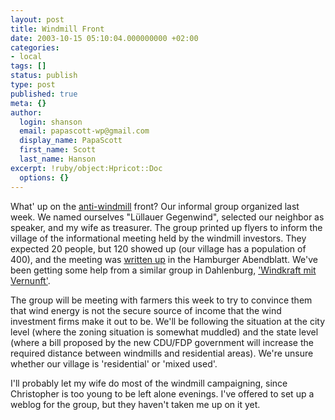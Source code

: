 ```yaml
---
layout: post
title: Windmill Front
date: 2003-10-15 05:10:04.000000000 +02:00
categories:
- local
tags: []
status: publish
type: post
published: true
meta: {}
author:
  login: shanson
  email: papascott-wp@gmail.com
  display_name: PapaScott
  first_name: Scott
  last_name: Hanson
excerpt: !ruby/object:Hpricot::Doc
  options: {}
---
```

<p>What' up on the <a title="PapaScott: Windmills over Lüllau" href="https://www.papascott.de/2003/09/27/2600.php">anti-windmill</a> front? Our informal group organized last week. We named ourselves "Lüllauer Gegenwind", selected our neighbor as speaker, and my wife as treasurer. The group printed up flyers to inform the village of the informational meeting held by the windmill investors. They expected 20 people, but 120 showed up (our village has a population of 400), and the meeting was <a title="Lüllau: Sturm gegen neue Windräder" href="http://www.abendblatt.de/daten/2003/10/13/217568.html">written up</a> in the Hamburger Abendblatt. We've been getting some help from a similar group in Dahlenburg, <a title="Windkraft mit Vernunft" href="http://www.windkraftmitvernunft.de/">'Windkraft mit Vernunft'</a>.</p>
<p>The group will be meeting with farmers this week to try to convince them that wind energy is not the secure source of income that the wind investment firms make it out to be. We'll be following the situation at the city level (where the zoning situation is somewhat muddled) and the state level (where a bill proposed by the new CDU/FDP government will increase the required distance between windmills and residential areas). We're unsure whether our village is 'residential' or 'mixed used'.</p>
<p>I'll probably let my wife do most of the windmill campaigning, since Christopher is too young to be left alone evenings. I've offered to set up a weblog for the group, but they haven't taken me up on it yet.</p>
